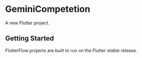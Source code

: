 # GeminiCompetetion

A new Flutter project.

## Getting Started

FlutterFlow projects are built to run on the Flutter _stable_ release.
